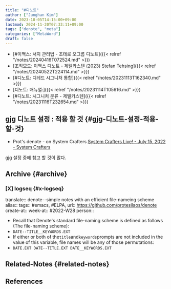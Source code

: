 ```yaml
---
title: "#디노트"
author: ["Junghan Kim"]
date: 2023-10-05T14:15:00+09:00
lastmod: 2024-11-20T07:33:11+09:00
tags: ["denote", "meta"]
categories: ["MetaWord"]
draft: false
---
```


-   [#이맥스: 서지 관리법 - 조테로 오그롬 디노트]({{< relref "/notes/20240416T072524.md" >}})
-   [조직모드: 이맥스 디노트 - 제텔카스텐 (2023) Stefan Tehsing]({{< relref "/notes/20240522T224114.md" >}})
-   [#디노트: 디레드 시그니처 통합]({{< relref "/notes/20231113T162340.md" >}})
-   [디노트: 매뉴얼:]({{< relref "/notes/20231114T105616.md" >}})
-   [#디노트: 시그니처 분류 - 제텔카스텐]({{< relref "/notes/20231116T232654.md" >}})


## gjg 디노트 설정 : 적용 할 것 {#gjg-디노트-설정-적용-할-것}

-   Prot's denote - on System Crafters [System Crafters Live! - July 15, 2022 - System Crafters](https://systemcrafters.net/live-streams/july-15-2022/)

gjg 설정 중에 참고 할 것이 많다.


## Archive {#archive}


### [X] logseq {#x-logseq}

translate:: denote--simple notes with an efficient file-nameing scheme alias:: tags:: #emacs, #ELPA, url:: <https://github.com/protesilaos/denote> create-at:: week-at:: #2022-W28 person::

-   Recall that Denote's standard file-naming scheme is defined as follows (The file-naming scheme):
-   `DATE--TITLE__KEYWORDS.EXT`
-   If either or both of the`title`and`keywords`prompts are not included in the value of this variable, file names will be any of those permutations:
-   `DATE.EXT DATE--TITLE.EXT DATE__KEYWORDS.EXT`


## Related-Notes {#related-notes}

## References

<style>.csl-entry{text-indent: -1.5em; margin-left: 1.5em;}</style><div class="csl-bib-body">
</div>
